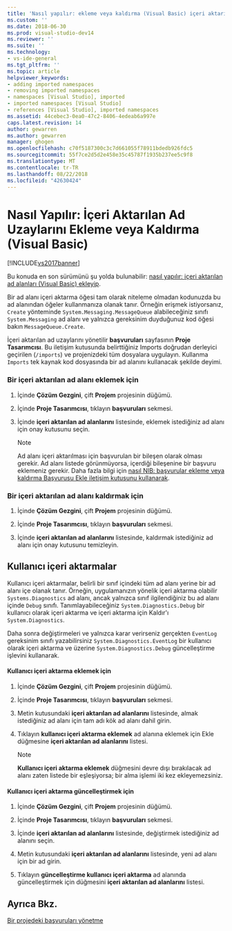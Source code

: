 ```yaml
---
title: 'Nasıl yapılır: ekleme veya kaldırma (Visual Basic) içeri aktarılan ad uzaylarını | Microsoft Docs'
ms.custom: ''
ms.date: 2018-06-30
ms.prod: visual-studio-dev14
ms.reviewer: ''
ms.suite: ''
ms.technology:
- vs-ide-general
ms.tgt_pltfrm: ''
ms.topic: article
helpviewer_keywords:
- adding imported namespaces
- removing imported namespaces
- namespaces [Visual Studio], imported
- imported namespaces [Visual Studio]
- references [Visual Studio], imported namespaces
ms.assetid: 44cebec3-0ea0-47c2-8406-4edeab6a997e
caps.latest.revision: 14
author: gewarren
ms.author: gewarren
manager: ghogen
ms.openlocfilehash: c70f5187300c3c7d661055f78911bdedb926fdc5
ms.sourcegitcommit: 55f7ce2d5d2e458e35c45787f1935b237ee5c9f8
ms.translationtype: MT
ms.contentlocale: tr-TR
ms.lasthandoff: 08/22/2018
ms.locfileid: "42630424"
---
```

# <a name="how-to-add-or-remove-imported-namespaces-visual-basic"></a>Nasıl Yapılır: İçeri Aktarılan Ad Uzaylarını Ekleme veya Kaldırma (Visual Basic)
[!INCLUDE[vs2017banner](../includes/vs2017banner.md)]

Bu konuda en son sürümünü şu yolda bulunabilir: [nasıl yapılır: içeri aktarılan ad alanları (Visual Basic) ekleyip](https://docs.microsoft.com/visualstudio/ide/how-to-add-or-remove-imported-namespaces-visual-basic).  
  
Bir ad alanı içeri aktarma öğesi tam olarak niteleme olmadan kodunuzda bu ad alanından öğeler kullanmanıza olanak tanır. Örneğin erişmek istiyorsanız, `Create` yönteminde `System.Messaging.MessageQueue` alabileceğiniz sınıfı `System.Messaging` ad alanı ve yalnızca gereksinim duyduğunuz kod öğesi bakın `MessageQueue.Create`.  
  
 İçeri aktarılan ad uzaylarını yönetilir **başvuruları** sayfasının **Proje Tasarımcısı**. Bu iletişim kutusunda belirttiğiniz Imports doğrudan derleyici geçirilen (`/imports`) ve projenizdeki tüm dosyalara uygulayın. Kullanma `Imports` tek kaynak kod dosyasında bir ad alanını kullanacak şekilde deyimi.  
  
### <a name="to-add-an-imported-namespace"></a>Bir içeri aktarılan ad alanı eklemek için  
  
1.  İçinde **Çözüm Gezgini**, çift **Projem** projesinin düğümü.  
  
2.  İçinde **Proje Tasarımcısı**, tıklayın **başvuruları** sekmesi.  
  
3.  İçinde **içeri aktarılan ad alanlarını** listesinde, eklemek istediğiniz ad alanı için onay kutusunu seçin.  
  
    > [!NOTE]
    >  Ad alanı içeri aktarılması için başvurulan bir bileşen olarak olması gerekir. Ad alanı listede görünmüyorsa, içerdiği bileşenine bir başvuru eklemeniz gerekir. Daha fazla bilgi için [nasıl NIB: başvurular ekleme veya kaldırma Başvurusu Ekle iletişim kutusunu kullanarak](http://msdn.microsoft.com/en-us/3bd75d61-f00c-47c0-86a2-dd1f20e231c9).  
  
### <a name="to-remove-an-imported-namespace"></a>Bir içeri aktarılan ad alanı kaldırmak için  
  
1.  İçinde **Çözüm Gezgini**, çift **Projem** projesinin düğümü.  
  
2.  İçinde **Proje Tasarımcısı**, tıklayın **başvuruları** sekmesi.  
  
3.  İçinde **içeri aktarılan ad alanlarını** listesinde, kaldırmak istediğiniz ad alanı için onay kutusunu temizleyin.  
  
## <a name="user-imports"></a>Kullanıcı içeri aktarmalar  
 Kullanıcı içeri aktarmalar, belirli bir sınıf içindeki tüm ad alanı yerine bir ad alanı içe olanak tanır. Örneğin, uygulamanızın yönelik içeri aktarma olabilir `Systems.Diagnostics` ad alanı, ancak yalnızca sınıf ilgilendiğiniz bu ad alanı içinde `Debug` sınıfı. Tanımlayabileceğiniz `System.Diagnostics.Debug` bir kullanıcı olarak içeri aktarma ve içeri aktarma için Kaldır'ı `System.Diagnostics`.  
  
 Daha sonra değiştirmeleri ve yalnızca karar verirseniz gerçekten `EventLog` gereksinim sınıfı yazabilirsiniz `System.Diagnostics.EventLog` bir kullanıcı olarak içeri aktarma ve üzerine `System.Diagnostics.Debug` güncelleştirme işlevini kullanarak.  
  
#### <a name="to-add-a-user-import"></a>Kullanıcı içeri aktarma eklemek için  
  
1.  İçinde **Çözüm Gezgini**, çift **Projem** projesinin düğümü.  
  
2.  İçinde **Proje Tasarımcısı**, tıklayın **başvuruları** sekmesi.  
  
3.  Metin kutusundaki **içeri aktarılan ad alanlarını** listesinde, almak istediğiniz ad alanı için tam adı kök ad alanı dahil girin.  
  
4.  Tıklayın **kullanıcı içeri aktarma eklemek** ad alanına eklemek için Ekle düğmesine **içeri aktarılan ad alanlarını** listesi.  
  
    > [!NOTE]
    >  **Kullanıcı içeri aktarma eklemek** düğmesini devre dışı bırakılacak ad alanı zaten listede bir eşleşiyorsa; bir alma işlemi iki kez ekleyemezsiniz.  
  
#### <a name="to-update-a-user-import"></a>Kullanıcı içeri aktarma güncelleştirmek için  
  
1.  İçinde **Çözüm Gezgini**, çift **Projem** projesinin düğümü.  
  
2.  İçinde **Proje Tasarımcısı**, tıklayın **başvuruları** sekmesi.  
  
3.  İçinde **içeri aktarılan ad alanlarını** listesinde, değiştirmek istediğiniz ad alanını seçin.  
  
4.  Metin kutusundaki **içeri aktarılan ad alanlarını** listesinde, yeni ad alanı için bir ad girin.  
  
5.  Tıklayın **güncelleştirme kullanıcı içeri aktarma** ad alanında güncelleştirmek için düğmesini **içeri aktarılan ad alanlarını** listesi.  
  
## <a name="see-also"></a>Ayrıca Bkz.  
 [Bir projedeki başvuruları yönetme](../ide/managing-references-in-a-project.md)



